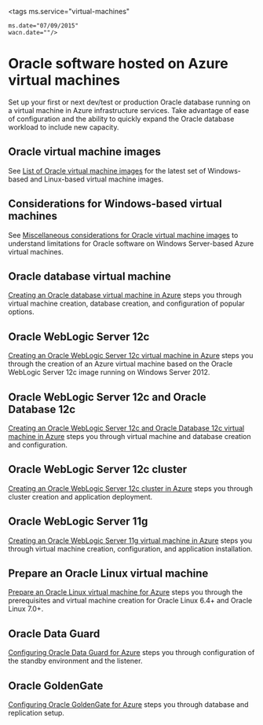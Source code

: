 <properties
	pageTitle="Oracle software hosted on Azure virtual machines"
	description="Get to the key topics that describe how to set up Oracle software on Windows-based or Linux-based Azure virtual machines."
	services="virtual-machines"
	documentationCenter=""
	authors="JoeDavies-MSFT"
	manager="timlt"
	editor=""
	tags="azure-service-management"/>

<tags
	ms.service="virtual-machines"

	ms.date="07/09/2015"
	wacn.date=""/>

# Oracle software hosted on Azure virtual machines

Set up your first or next dev/test or production Oracle database running on a virtual machine in Azure infrastructure services. Take advantage of ease of configuration and the ability to quickly expand the Oracle database workload to include new capacity.

## Oracle virtual machine images

See [List of Oracle virtual machine images](/documentation/articles/virtual-machines-oracle-list-oracle-virtual-machine-images) for the latest set of Windows-based and Linux-based virtual machine images.

## Considerations for Windows-based virtual machines

See [Miscellaneous considerations for Oracle virtual machine images](/documentation/articles/virtual-machines-miscellaneous-considerations-oracle-virtual-machine-images) to understand limitations for Oracle software on Windows Server-based Azure virtual machines.

## Oracle database virtual machine

[Creating an Oracle database virtual machine in Azure](/documentation/articles/virtual-machines-creating-oracle-database-virtual-machine) steps you through virtual machine creation, database creation, and configuration of popular options.

## Oracle WebLogic Server 12c

[Creating an Oracle WebLogic Server 12c virtual machine in Azure](/documentation/articles/virtual-machines-creating-oracle-weblogic-server-12c-virtual-machine) steps you through the creation of an Azure virtual machine based on the Oracle WebLogic Server 12c image running on Windows Server 2012.

## Oracle WebLogic Server 12c and Oracle Database 12c

[Creating an Oracle WebLogic Server 12c and Oracle Database 12c virtual machine in Azure](/documentation/articles/virtual-machines-creating-oracle-weblogic-server-12c-oracle-database-12c-virtual-machine) steps you through virtual machine and database creation and configuration.

## Oracle WebLogic Server 12c cluster

[Creating an Oracle WebLogic Server 12c cluster in Azure](/documentation/articles/virtual-machines-creating-oracle-weblogic-server-12c-cluster) steps you through cluster creation and application deployment.

## Oracle WebLogic Server 11g

[Creating an Oracle WebLogic Server 11g virtual machine in Azure](/documentation/articles/virtual-machines-creating-oracle-weblogic-server-11g-virtual-machine) steps you through virtual machine creation, configuration, and application installation.

## Prepare an Oracle Linux virtual machine

[Prepare an Oracle Linux virtual machine for Azure](/documentation/articles/virtual-machines-prepare-oracle-linux-virtual-machine) steps you through the prerequisites and virtual machine creation for Oracle Linux 6.4+ and Oracle Linux 7.0+.

## Oracle Data Guard

[Configuring Oracle Data Guard for Azure](/documentation/articles/virtual-machines-configuring-oracle-data-guard) steps you through configuration of the standby environment and the listener.

## Oracle GoldenGate

[Configuring Oracle GoldenGate for Azure](/documentation/articles/virtual-machines-configuring-oracle-goldengate) steps you through database and replication setup.
